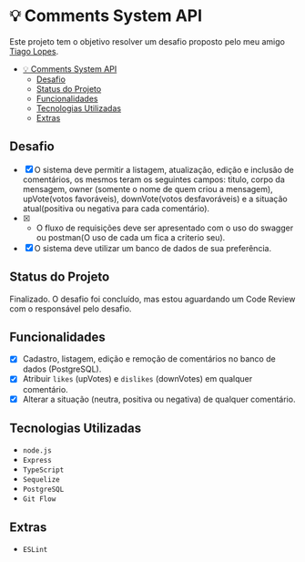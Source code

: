 # 💡 Comments System API

Este projeto tem o objetivo resolver um desafio proposto pelo meu amigo [Tiago Lopes](https://github.com/tiagolopesdev).

<!-- # Tópicos -->

- [💡 Comments System API](#-comments-system-api)
  - [Desafio](#desafio)
  - [Status do Projeto](#status-do-projeto)
  - [Funcionalidades](#funcionalidades)
  - [Tecnologias Utilizadas](#tecnologias-utilizadas)
  - [Extras](#extras)
  
## Desafio

- [x] O sistema deve permitir a listagem, atualização, edição e inclusão de comentários, os mesmos teram os seguintes campos: titulo, corpo da mensagem, owner (somente o nome de quem criou a mensagem), upVote(votos favoráveis), downVote(votos desfavoráveis) e a situação atual(positiva ou negativa para cada comentário).
- [x] - O fluxo de requisições deve ser apresentado com o uso do swagger ou postman(O uso de cada um fica a criterio seu).
- [x] O sistema deve utilizar um banco de dados de sua preferência.

## Status do Projeto

Finalizado. O desafio foi concluído, mas estou aguardando um Code Review com o responsável pelo desafio.

## Funcionalidades

- [x] Cadastro, listagem, edição e remoção de comentários no banco de dados (PostgreSQL).
- [x] Atribuir `likes` (upVotes) e `dislikes` (downVotes) em qualquer comentário.
- [x] Alterar a situação (neutra, positiva ou negativa) de qualquer comentário.

## Tecnologias Utilizadas

- `node.js`
- `Express`
- `TypeScript`
- `Sequelize`
- `PostgreSQL`
- `Git Flow`

## Extras

- `ESLint`
